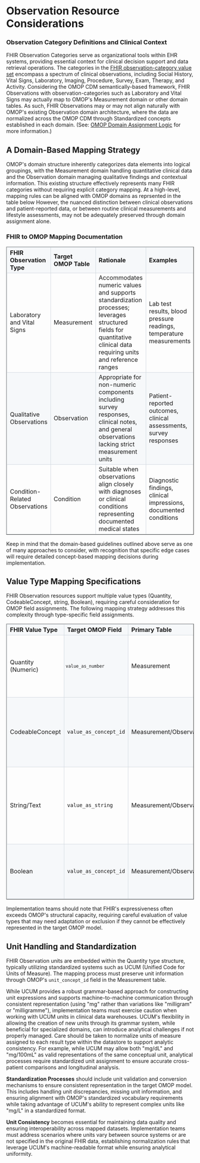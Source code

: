 # Observation Resource Considerations
### Observation Category Definitions and Clinical Context
FHIR Observation Categories serve as organizational tools within EHR systems, providing essential context for clinical decision support and data retrieval operations. The categories in the [FHIR observation-category value set](https://www.hl7.org/fhir/R4B/codesystem-observation-category.html) encompass a spectrum of clinical observations, including Social History, Vital Signs, Laboratory, Imaging, Procedure, Survey, Exam, Therapy, and Activity. Considering the OMOP CDM semantically-based framework, FHIR Observations with observation-categories such as Laboratory and Vital Signs may actually map to OMOP's Measurement domain or other domain tables. As such, FHIR Observations may or may not align naturally with OMOP's existing Observation domain architecture, where the data are normalized across the OMOP CDM through Standardized concepts established in each domain. (See: [OMOP Domain Assignment Logic](https://build.fhir.org/ig/HL7/fhir-omop-ig/codemappings.html#omop-domain-assignment-logic) for more information.) 

## A Domain-Based Mapping Strategy
OMOP's domain structure inherently categorizes data elements into logical groupings, with the Measurement domain handling quantitative clinical data and the Observation domain managing qualitative findings and contextual information. This existing structure effectively represents many FHIR categories without requiring explicit category mapping. At a high-level, mapping rules can be aligned with OMOP domains as reprsented in the table below However, the nuanced distinction between clinical observations and patient-reported data, or between routine clinical measurements and lifestyle assessments, may not be adequately preserved through domain assignment alone. 

### FHIR to OMOP Mapping Documentation

<table border="1" cellpadding="8" cellspacing="0" style="border-collapse: collapse; width: 100%;">
  <thead>
    <tr style="background-color: #f6f8fa;">
      <th style="border: 1px solid #d0d7de; text-align: left; font-weight: bold;">FHIR Observation Type</th>
      <th style="border: 1px solid #d0d7de; text-align: left; font-weight: bold;">Target OMOP Table</th>
      <th style="border: 1px solid #d0d7de; text-align: left; font-weight: bold;">Rationale</th>
      <th style="border: 1px solid #d0d7de; text-align: left; font-weight: bold;">Examples</th>
    </tr>
  </thead>
  <tbody>
    <tr>
      <td style="border: 1px solid #d0d7de;">Laboratory and Vital Signs</td>
      <td style="border: 1px solid #d0d7de;">Measurement</td>
      <td style="border: 1px solid #d0d7de;">Accommodates numeric values and supports standardization processes; leverages structured fields for quantitative clinical data requiring units and reference ranges</td>
      <td style="border: 1px solid #d0d7de;">Lab test results, blood pressure readings, temperature measurements</td>
    </tr>
    <tr style="background-color: #f6f8fa;">
      <td style="border: 1px solid #d0d7de;">Qualitative Observations</td>
      <td style="border: 1px solid #d0d7de;">Observation</td>
      <td style="border: 1px solid #d0d7de;">Appropriate for non-numeric components including survey responses, clinical notes, and general observations lacking strict measurement units</td>
      <td style="border: 1px solid #d0d7de;">Patient-reported outcomes, clinical assessments, survey responses</td>
    </tr>
    <tr>
      <td style="border: 1px solid #d0d7de;">Condition-Related Observations</td>
      <td style="border: 1px solid #d0d7de;">Condition</td>
      <td style="border: 1px solid #d0d7de;">Suitable when observations align closely with diagnoses or clinical conditions representing documented medical states</td>
      <td style="border: 1px solid #d0d7de;">Diagnostic findings, clinical impressions, documented conditions</td>
    </tr>
  </tbody>
</table>

Keep in mind that the domain-based guidelines outlined above serve as one of many approaches to consider, with recognition that specific edge cases will require detailed concept-based mapping decisions during implementation.

## Value Type Mapping Specifications

FHIR Observation resources support multiple value types (Quantity, CodeableConcept, string, Boolean), requiring careful consideration for OMOP field assignments. The following mapping strategy addresses this complexity through type-specific field assignments.

<table border="1" cellpadding="8" cellspacing="0" style="border-collapse: collapse; width: 100%;">
  <thead>
    <tr style="background-color: #f6f8fa;">
      <th style="border: 1px solid #d0d7de; text-align: left; font-weight: bold;">FHIR Value Type</th>
      <th style="border: 1px solid #d0d7de; text-align: left; font-weight: bold;">Target OMOP Field</th>
      <th style="border: 1px solid #d0d7de; text-align: left; font-weight: bold;">Primary Table</th>
      <th style="border: 1px solid #d0d7de; text-align: left; font-weight: bold;">Description</th>
      <th style="border: 1px solid #d0d7de; text-align: left; font-weight: bold;">Examples</th>
    </tr>
  </thead>
  <tbody>
    <tr>
      <td style="border: 1px solid #d0d7de;">Quantity (Numeric)</td>
      <td style="border: 1px solid #d0d7de; background-color: #f6f8fa; border-radius: 3px; padding: 2px 4px; font-family: 'SFMono-Regular', Consolas, 'Liberation Mono', Menlo, monospace; font-size: 85%;"><code>value_as_number</code></td>
      <td style="border: 1px solid #d0d7de;">Measurement</td>
      <td style="border: 1px solid #d0d7de;">Preserves quantitative nature of clinical measurements while maintaining data integrity</td>
      <td style="border: 1px solid #d0d7de;">Laboratory test results, vital sign measurements, dosage amounts</td>
    </tr>
    <tr style="background-color: #f6f8fa;">
      <td style="border: 1px solid #d0d7de;">CodeableConcept</td>
      <td style="border: 1px solid #d0d7de;"><code>value_as_concept_id</code></td>
      <td style="border: 1px solid #d0d7de;">Measurement/Observation</td>
      <td style="border: 1px solid #d0d7de;">Ensures semantic consistency and enables standardized clinical queries using standardized terminologies</td>
      <td style="border: 1px solid #d0d7de;">SNOMED CT codes, LOINC codes, ICD-10 codes</td>
    </tr>
    <tr>
      <td style="border: 1px solid #d0d7de;">String/Text</td>
      <td style="border: 1px solid #d0d7de;"><code>value_as_string</code></td>
      <td style="border: 1px solid #d0d7de;">Measurement/Observation</td>
      <td style="border: 1px solid #d0d7de;">Maintains descriptive clinical information that cannot be effectively represented through numeric or coded values</td>
      <td style="border: 1px solid #d0d7de;">Patient-reported descriptions, free-text observations, clinical notes</td>
    </tr>
    <tr style="background-color: #f6f8fa;">
      <td style="border: 1px solid #d0d7de;">Boolean</td>
      <td style="border: 1px solid #d0d7de;"><code>value_as_concept_id</code></td>
      <td style="border: 1px solid #d0d7de;">Measurement/Observation</td>
      <td style="border: 1px solid #d0d7de;">Typically mapped to standardized Yes/No concepts in OMOP vocabulary</td>
      <td style="border: 1px solid #d0d7de;">Presence/absence indicators, binary clinical assessments</td>
    </tr>
  </tbody>
</table>

Implementation teams should note that FHIR's expressiveness often exceeds OMOP's structural capacity, requiring careful evaluation of value types that may need adaptation or exclusion if they cannot be effectively represented in the target OMOP model.

## Unit Handling and Standardization
FHIR Observation units are embedded within the Quantity type structure, typically utilizing standardized systems such as UCUM (Unified Code for Units of Measure). The mapping process must preserve unit information through OMOP's `unit_concept_id` field in the Measurement table.

While UCUM provides a robust grammar-based approach for constructing unit expressions and supports machine-to-machine communication through consistent representation (using "mg" rather than variations like "milligram" or "milligramme"), implementation teams must exercise caution when working with UCUM units in clinical data warehouses. UCUM's flexibility in allowing the creation of new units through its grammar system, while beneficial for specialized domains, can introduce analytical challenges if not properly managed. Care should be taken to normalize units of measure assigned to each result type within the datastore to support analytic consistency. For example, while UCUM may allow both "mg/dL" and "mg/100mL" as valid representations of the same conceptual unit, analytical processes require standardized unit assignment to ensure accurate cross-patient comparisons and longitudinal analysis.

**Standardization Processes** should include unit validation and conversion mechanisms to ensure consistent representation in the target OMOP model. This includes handling unit discrepancies, missing unit information, and ensuring alignment with OMOP's standardized vocabulary requirements while taking advantage of UCUM's ability to represent complex units like "mg/L" in a standardized format.

**Unit Consistency** becomes essential for maintaining data quality and ensuring interoperability across mapped datasets. Implementation teams must address scenarios where units vary between source systems or are not specified in the original FHIR data, establishing normalization rules that leverage UCUM's machine-readable format while ensuring analytical uniformity.
